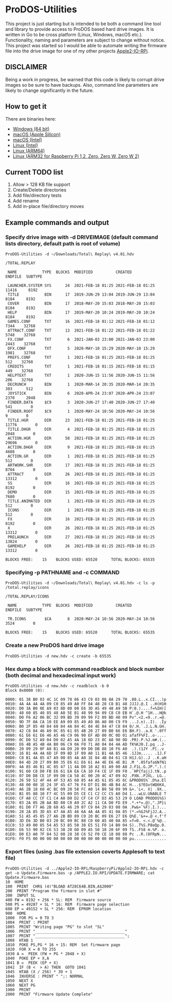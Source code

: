 # ProDOS-Utilities
This project is just starting but is intended to be both a command line tool and library to provide access to ProDOS based hard drive images. It is written in Go to be cross platform (Linux, Windows, macOS etc.). Functionality, naming and parameters are subject to change without notice. This project was started so I would be able to automate writing the firmware file into the drive image for one of my other projects [Apple2-IO-RPi](https://github.com/tjboldt/Apple2-IO-RPi).

## DISCLAIMER
Being a work in progress, be warned that this code is likely to corrupt drive images so be sure to have backups. Also, command line parameters are likely to change significantly in the future.

## How to get it
There are binaries here:
- [Windows (64 bit)](binaries/windows/intel/ProDOS-Utilities.exe)
- [macOS (Apple Silicon)](binaries/macos/apple-silicon/ProDOS-Utilities)
- [macOS (Intel)](binaries/macos/intel/ProDOS-Utilities)
- [Linux (Intel)](binaries/linux/intel/ProDOS-Utilities)
- [Linux (ARM64)](binaries/linux/arm64/ProDOS-Utilities)
- [Linux (ARM32 for Raspberry Pi 1,2, Zero, Zero W, Zero W 2)](binaries/linux/arm32/ProDOS-Utilities)

## Current TODO list
1. Allow > 128 KB file support
2. Create/Delete directories
3. Add file/directory tests
4. Add rename
5. Add in-place file/directory moves

## Example commands and output

### Specify drive image with -d DRIVEIMAGE (default command lists directory, default path is root of volume)
```
ProDOS-Utilities -d ~/Downloads/Total\ Replay\ v4.01.hdv

/TOTAL.REPLAY

 NAME           TYPE  BLOCKS  MODIFIED          CREATED            ENDFILE  SUBTYPE

 LAUNCHER.SYSTEM SYS      24  2021-FEB-18 01:25 2021-FEB-18 01:25    11416     8192
 TITLE           BIN      17  2019-JUN-29 13:04 2019-JUN-29 13:04     8184     8192
 COVER           BIN      17  2018-MAY-20 15:03 2018-MAY-20 15:03     8184     8192
 HELP            BIN      17  2019-MAY-20 10:24 2019-MAY-20 10:24     8184     8192
 GAMES.CONF      TXT      16  2021-FEB-18 01:12 2021-FEB-18 01:12     7344    32768
 ATTRACT.CONF    TXT      13  2021-FEB-18 01:22 2021-FEB-18 01:22     5748    32768
 FX.CONF         TXT       6  2021-JAN-03 23:00 2021-JAN-03 23:00     2443    32768
 DFX.CONF        TXT       5  2020-MAY-10 15:29 2020-MAY-10 15:29     1981    32768
 PREFS.CONF      TXT       1  2021-FEB-18 01:25 2021-FEB-18 01:25      512    32768
 CREDITS         TXT       1  2021-FEB-18 01:15 2021-FEB-18 01:15      449    32768
 HELPTEXT        TXT       1  2020-JUN-15 11:56 2020-JUN-15 11:56      206    32768
 DECRUNCH        BIN       1  2020-MAR-14 20:35 2020-MAR-14 20:35      303      512
 JOYSTICK        BIN       6  2020-APR-24 23:07 2020-APR-24 23:07     2370     2048
 FINDER.DATA     $C9       3  2020-JUN-27 17:40 2020-JUN-27 17:40      541        0
 FINDER.ROOT     $C9       1  2020-MAY-24 10:56 2020-MAY-24 10:56        9        0
 TITLE.HGR       DIR      23  2021-FEB-18 01:25 2021-FEB-18 01:25    11776        0
 TITLE.DHGR      DIR       4  2021-FEB-18 01:25 2021-FEB-18 01:25     2048        0
 ACTION.HGR      DIR      58  2021-FEB-18 01:25 2021-FEB-18 01:25    29696        0
 ACTION.DHGR     DIR       9  2021-FEB-18 01:25 2021-FEB-18 01:25     4608        0
 ACTION.GR       DIR       1  2021-FEB-18 01:25 2021-FEB-18 01:25      512        0
 ARTWORK.SHR     DIR      17  2021-FEB-18 01:25 2021-FEB-18 01:25     8704        0
 ATTRACT         DIR      26  2021-FEB-18 01:25 2021-FEB-18 01:25    13312        0
 SS              DIR      16  2021-FEB-18 01:25 2021-FEB-18 01:25     8192        0
 DEMO            DIR      15  2021-FEB-18 01:25 2021-FEB-18 01:25     7680        0
 TITLE.ANIMATED  DIR       1  2021-FEB-18 01:25 2021-FEB-18 01:25      512        0
 ICONS           DIR       1  2021-FEB-18 01:25 2021-FEB-18 01:25      512        0
 FX              DIR      16  2021-FEB-18 01:25 2021-FEB-18 01:25     8192        0
 X               DIR      26  2021-FEB-18 01:25 2021-FEB-18 01:25    13312        0
 PRELAUNCH       DIR      27  2021-FEB-18 01:25 2021-FEB-18 01:25    13824        0
 GAMEHELP        DIR      26  2021-FEB-18 01:25 2021-FEB-18 01:25    13312        0

BLOCKS FREE:    15    BLOCKS USED: 65520      TOTAL BLOCKS: 65535
```

### Specifying -p PATHNAME and -c COMMAND

```
ProDOS-Utilities -d ~/Downloads/Total\ Replay\ v4.01.hdv -c ls -p /total.replay/icons

/TOTAL.REPLAY/ICONS

 NAME           TYPE  BLOCKS  MODIFIED          CREATED            ENDFILE  SUBTYPE

 TR.ICONS        $CA       8  2020-MAY-24 10:56 2020-MAY-24 10:56     3524        0

BLOCKS FREE:    15    BLOCKS USED: 65520      TOTAL BLOCKS: 65535
```

### Create a new ProDOS hard drive image
```
ProDOS-Utilities -d new.hdv -c create -b 65535
```

### Hex dump a block with command readblock and block number (both decimal and hexadecimal input work)
```
ProDOS-Utilities -d new.hdv -c readblock -b 0
Block 0x0000 (0):

0000: 01 38 B0 03 4C 1C 09 78 86 43 C9 03 08 8A 29 70 .80.L..x.CI...)p
0010: 4A 4A 4A 4A 09 C0 85 49 A0 FF 84 48 28 C8 B1 48 JJJJ.@.I ..H(H1H
0020: D0 3A B0 0E A9 03 8D 00 08 E6 3D A5 49 48 A9 5B P:0.)....f=%IH)[
0030: 48 60 85 40 85 48 A0 5E B1 48 99 94 09 C8 C0 EB H`.@.H ^1H...H@k
0040: D0 F6 A2 06 BC 32 09 BD 39 09 99 F2 09 BD 40 09 Pv".<2.=9..r.=@.
0050: 9D 7F 0A CA 10 EE A9 09 85 49 A9 86 A0 00 C9 F9 ...J.n)..I). .Iy
0060: B0 2F 85 48 84 60 84 4A 84 4C 84 4E 84 47 C8 84 0/.H.`.J.L.N.GH.
0070: 42 C8 84 46 A9 0C 85 61 85 4B 20 27 09 B0 66 E6 BH.F)..a.K '.0ff
0080: 61 E6 61 E6 46 A5 46 C9 06 90 EF AD 00 0C 0D 01 afafF%FI..o-....
0090: 0C D0 52 A9 04 D0 02 A5 4A 18 6D 23 0C A8 90 0D .PR).P.%J.m#.(..
00A0: E6 4B A5 4B 4A B0 06 C9 0A F0 71 A0 04 84 4A AD fK%KJ0.I.pq ..J-
00B0: 20 09 29 0F A8 B1 4A D9 20 09 D0 DB 88 10 F6 A0  .).(1JY .P[..v 
00C0: 16 B1 4A 4A 6D 1F 09 8D 1F 09 A0 11 B1 4A 85 46 .1JJm..... .1J.F
00D0: C8 B1 4A 85 47 A9 00 85 4A A0 1E 84 4B 84 61 C8 H1J.G)..J ..K.aH
00E0: 84 4D 20 27 09 B0 35 E6 61 E6 61 A4 4E E6 4E B1 .M '.05fafa$NfN1
00F0: 4A 85 46 B1 4C 85 47 11 4A D0 18 A2 01 A9 00 A8 J.F1L.G.JP.".).(
0100: 91 60 C8 D0 FB E6 61 EA EA CA 10 F4 CE 1F 09 F0 .`HP{fajjJ.tN..p
0110: 07 D0 D8 CE 1F 09 D0 CA 58 4C 00 20 4C 47 09 02 .PXN..PJXL. LG..
0120: 26 50 52 4F 44 4F 53 A5 60 85 44 A5 61 85 45 6C &PRODOS%`.D%a.El
0130: 48 00 08 1E 24 3F 45 47 76 F4 D7 D1 B6 4B B4 AC H...$?EGvtWQ6K4,
0140: A6 2B 18 60 4C BC 09 20 58 FC A0 14 B9 58 09 99 &+.`L<. X| .9X..
0150: B1 05 88 10 F7 4C 55 09 D5 CE C1 C2 CC C5 A0 D4 1...wLU.UNABLE T
0160: CF A0 CC CF C1 C4 A0 D0 D2 CF C4 CF D3 A5 53 29 O LOAD PRODOS%S)
0170: 03 2A 05 2B AA BD 80 C0 A9 2C A2 11 CA D0 FD E9 .*.+*=.@),".JP}i
0180: 01 D0 F7 A6 2B 60 A5 46 29 07 C9 04 29 03 08 0A .Pw&+`%F).I.)...
0190: 28 2A 85 3D A5 47 4A A5 46 6A 4A 4A 85 41 0A 85 (*.=%GJ%FjJJ.A..
01A0: 51 A5 45 85 27 A6 2B BD 89 C0 20 BC 09 E6 27 E6 Q%E.'&+=.@ <.f'f
01B0: 3D E6 3D B0 03 20 BC 09 BC 88 C0 60 A5 40 0A 85 =f=0. <.<.@`%@..
01C0: 53 A9 00 85 54 A5 53 85 50 38 E5 51 F0 14 B0 04 S)..T%S.P8eQp.0.
01D0: E6 53 90 02 C6 53 38 20 6D 09 A5 50 18 20 6F 09 fS..FS8 m.%P. o.
01E0: D0 E3 A0 7F 84 52 08 28 38 C6 52 F0 CE 18 08 88 Pc ..R.(8FRpN...
01F0: F0 F5 00 00 00 00 00 00 00 00 00 00 00 00 00 00 pu..............
```

### Export files (using .bas file extension coverts Applesoft to text file)
```
ProDOS-Utilities -d ../Apple2-IO-RPi/RaspberryPi/Apple2-IO-RPi.hdv -c get -o Update.Firmware.bas -p /APPLE2.IO.RPI/UPDATE.FIRMWARE; cat Update.Firmware.bas
10  HOME 
100  PRINT  CHR$ (4)"BLOAD AT28C64B.BIN,A$2000"
200  PRINT "Program the firmare in slot #"
300  INPUT SL
400 FW = 8192 + 256 * SL: REM  Firmware source 
500 PS = 49287 + SL * 16: REM  Firmware page selection
600 EP = 49152 + SL * 256: REM  EPROM location
900  HOME 
1000  FOR PG = 0 TO 3
1004  PRINT : PRINT 
1005  PRINT "Writing page "PG" to slot "SL"
1006  PRINT "_______________________________________"
1007  PRINT "_______________________________________";
1008  HTAB 1
1010  POKE PS,PG * 16 + 15: REM  Set firmware page
1020  FOR X = 0 TO 255
1030 A =  PEEK (FW + PG * 2048 + X)
1040  POKE EP + X,A
1041 B =  PEEK (EP + X)
1042  IF (B <  > A) THEN  GOTO 1041
1045  HTAB (X / 256) * 39 + 1
1046  INVERSE : PRINT " ";: NORMAL 
1050  NEXT X
1060  NEXT PG
1900  PRINT 
2000  PRINT "Firmware Update Complete"
```
